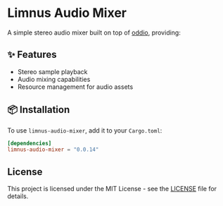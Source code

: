 # Limnus Audio Mixer

A simple stereo audio mixer built on top of [oddio](https://crates.io/crates/oddio), providing:

## ✨ Features
- Stereo sample playback
- Audio mixing capabilities
- Resource management for audio assets

## 📦 Installation

To use `limnus-audio-mixer`, add it to your `Cargo.toml`:

```toml
[dependencies]
limnus-audio-mixer = "0.0.14"
```

## License

This project is licensed under the MIT License - see the [LICENSE](LICENSE) file for details.
